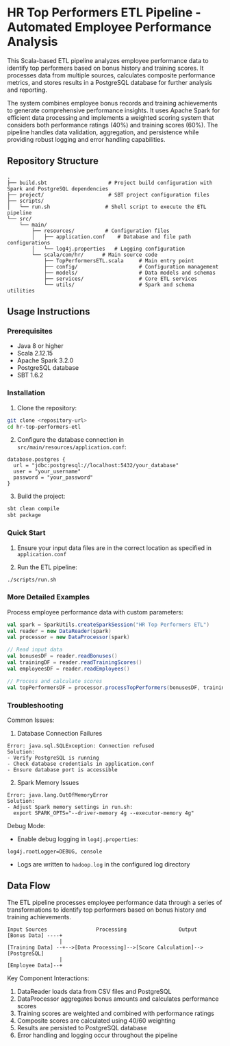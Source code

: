 # HR Top Performers ETL Pipeline - Automated Employee Performance Analysis

This Scala-based ETL pipeline analyzes employee performance data to identify top performers based on bonus history and training scores. It processes data from multiple sources, calculates composite performance metrics, and stores results in a PostgreSQL database for further analysis and reporting.

The system combines employee bonus records and training achievements to generate comprehensive performance insights. It uses Apache Spark for efficient data processing and implements a weighted scoring system that considers both performance ratings (40%) and training scores (60%). The pipeline handles data validation, aggregation, and persistence while providing robust logging and error handling capabilities.

## Repository Structure
```
.
├── build.sbt                    # Project build configuration with Spark and PostgreSQL dependencies
├── project/                     # SBT project configuration files
├── scripts/
│   └── run.sh                  # Shell script to execute the ETL pipeline
└── src/
    └── main/
        ├── resources/          # Configuration files
        │   ├── application.conf    # Database and file path configurations
        │   └── log4j.properties   # Logging configuration
        └── scala/com/hr/      # Main source code
            ├── TopPerformersETL.scala     # Main entry point
            ├── config/                    # Configuration management
            ├── models/                    # Data models and schemas
            ├── services/                  # Core ETL services
            └── utils/                     # Spark and schema utilities
```

## Usage Instructions
### Prerequisites
- Java 8 or higher
- Scala 2.12.15
- Apache Spark 3.2.0
- PostgreSQL database
- SBT 1.6.2

### Installation

1. Clone the repository:
```bash
git clone <repository-url>
cd hr-top-performers-etl
```

2. Configure the database connection in `src/main/resources/application.conf`:
```hocon
database.postgres {
  url = "jdbc:postgresql://localhost:5432/your_database"
  user = "your_username"
  password = "your_password"
}
```

3. Build the project:
```bash
sbt clean compile
sbt package
```

### Quick Start

1. Ensure your input data files are in the correct location as specified in `application.conf`

2. Run the ETL pipeline:
```bash
./scripts/run.sh
```

### More Detailed Examples

Process employee performance data with custom parameters:
```scala
val spark = SparkUtils.createSparkSession("HR Top Performers ETL")
val reader = new DataReader(spark)
val processor = new DataProcessor(spark)

// Read input data
val bonusesDF = reader.readBonuses()
val trainingDF = reader.readTrainingScores()
val employeesDF = reader.readEmployees()

// Process and calculate scores
val topPerformersDF = processor.processTopPerformers(bonusesDF, trainingDF, employeesDF)
```

### Troubleshooting

Common Issues:

1. Database Connection Failures
```
Error: java.sql.SQLException: Connection refused
Solution: 
- Verify PostgreSQL is running
- Check database credentials in application.conf
- Ensure database port is accessible
```

2. Spark Memory Issues
```
Error: java.lang.OutOfMemoryError
Solution:
- Adjust Spark memory settings in run.sh:
  export SPARK_OPTS="--driver-memory 4g --executor-memory 4g"
```

Debug Mode:
- Enable debug logging in `log4j.properties`:
```properties
log4j.rootLogger=DEBUG, console
```
- Logs are written to `hadoop.log` in the configured log directory

## Data Flow
The ETL pipeline processes employee performance data through a series of transformations to identify top performers based on bonus history and training achievements.

```ascii
Input Sources                Processing                 Output
[Bonus Data] ----+
                 |
[Training Data] --+-->[Data Processing]-->[Score Calculation]-->[PostgreSQL]
                 |
[Employee Data]--+
```

Key Component Interactions:
1. DataReader loads data from CSV files and PostgreSQL
2. DataProcessor aggregates bonus amounts and calculates performance scores
3. Training scores are weighted and combined with performance ratings
4. Composite scores are calculated using 40/60 weighting
5. Results are persisted to PostgreSQL database
6. Error handling and logging occur throughout the pipeline